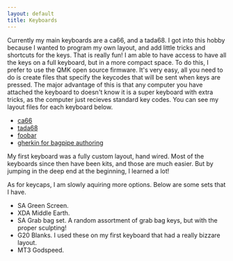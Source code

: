 ```yaml
---
layout: default
title: Keyboards
---
```


Currently my main keyboards are a ca66, and a tada68. I got into this hobby because I wanted to program my own layout, and add little tricks and shortcuts for the keys. That is really fun! I am able to have access to have all the keys on a full keyboard, but in a more compact space. To do this, I prefer to use the QMK open source firmware. It's very easy, all you need to do is create files that specify the keycodes that will be sent when keys are pressed. The major advantage of this is that any computer you have attached the keyboard to doesn't know it is a super keyboard with extra tricks, as the computer just recieves standard key codes. You can see my layout files for each keyboard below.

* [ca66](https://github.com/pwxn/qmk_firmware/blob/master/keyboards/playkbtw/ca66/keymaps/pwxn/keymap.c)
* [tada68](https://github.com/pwxn/qmk_firmware/blob/master/keyboards/tada68/keymaps/paulLayout/keymap.c)
* [foobar](https://github.com/pwxn/qmk_firmware/blob/master/keyboards/foobarMacro/keymaps/default/keymap.c)
* [gherkin for bagpipe authoring](https://github.com/pwxn/qmk_firmware/blob/master/keyboards/40percentclub/gherkin/keymaps/ePipes/keymap.c)

My first keyboard was a fully custom layout, hand wired. Most of the keyboards since then have been kits, and those are much easier. But by jumping in the deep end at the beginning, I learned a lot! 

As for keycaps, I am slowly aquiring more options. Below are some sets that I have.

* SA Green Screen.
* XDA Middle Earth. 
* SA Grab bag set. A random assortment of grab bag keys, but with the proper sculpting!
* G20 Blanks. I used these on my first keyboard that had a really bizzare layout. 
* MT3 Godspeed.
